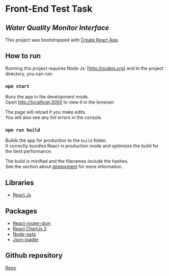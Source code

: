 # Front-End Test Task

## _Water Quality Monitor Interface_

This project was bootstrapped with [Create React App](https://github.com/facebook/create-react-app).

## How to run

Running this project requires Node Js: [<http://nodejs.org>] and
In the project directory, you can run:

### `npm start`

Runs the app in the development mode.\
Open [http://localhost:3000](http://localhost:3000) to view it in the browser.

The page will reload if you make edits.\
You will also see any lint errors in the console.

### `npm run build`

Builds the app for production to the `build` folder.\
It correctly bundles React in production mode and optimizes the build for the best performance.

The build is minified and the filenames include the hashes.\
See the section about [deployment](https://facebook.github.io/create-react-app/docs/deployment) for more information.

## Libraries

- [React Js](https://reactjs.org/)

## Packages

- [React-router-dom](https://www.npmjs.com/package/react-router-dom)
- [React ChartJs 2](https://www.npmjs.com/package/react-chartjs-2)
- [Node-sass](https://www.npmjs.com/package/node-sass)
- [Json-loader](https://www.npmjs.com/package/json-loader)

## Github repository

[Repo](https://github.com/kamari-1/react/wqm-test-task)
